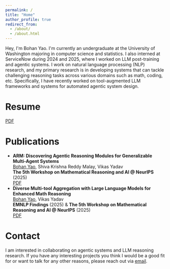 ```yaml
---
permalink: /
title: "Home"
author_profile: true
redirect_from: 
  - /about/
  - /about.html
---
```


Hey, I'm Bohan Yao. I'm currently an undergraduate at the University of Washington majoring in computer science and statistics. I also interned at ServiceNow during 2024 and 2025, where I worked on LLM post-training and agentic systems. I work on natural language processing (NLP) research, and my primary research is in developing systems that can tackle challenging reasoning tasks across various domains such as math, coding, etc. Specifically, I have recently worked on tool-augmented LLM frameworks and systems for automated agentic system design.

# Resume
[PDF](../files/paper1.pdf)

# Publications
- **ARM: Discovering Agentic Reasoning Modules for Generalizable Multi-Agent Systems**  
    <ins>Bohan Yao</ins>, Shiva Krishna Reddy Malay, Vikas Yadav  
    **The 5th Workshop on Mathematical Reasoning and AI @ NeurIPS** (2025)  
    [PDF](https://arxiv.org/abs/2510.05746)  
- **Diverse Multi-tool Aggregation with Large Language Models for Enhanced Math Reasoning**  
    <ins>Bohan Yao</ins>, Vikas Yadav  
    **EMNLP Findings** (2025) & **The 5th Workshop on Mathematical Reasoning and AI @ NeurIPS** (2025)  
    [PDF](https://arxiv.org/abs/2507.18973)  

# Contact
I am interested in collaborating on agentic systems and LLM reasoning research. If you have any interesting projects you think I would be a good fit for or want to talk for any other reasons, please reach out via [email](mailto:s1104@cs.washington.edu).
